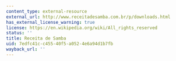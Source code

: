 ```yaml
---
content_type: external-resource
external_url: http://www.receitadesamba.com.br/p/downloads.html
has_external_license_warning: true
license: https://en.wikipedia.org/wiki/All_rights_reserved
status: ''
title: Receita de Samba
uid: 7edfc41c-c455-40f5-a052-4e6a94d1b7fb
wayback_url: ''
---
```


